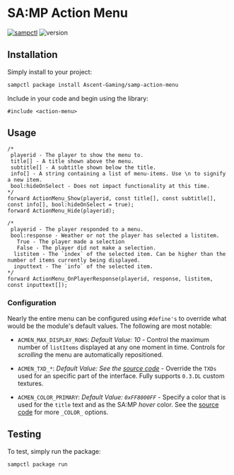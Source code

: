 # SA:MP Action Menu

[![sampctl](https://img.shields.io/badge/sampctl-action--menu-2f2f2f.svg?style=for-the-badge)](https://github.com/Ascent-Gaming/samp-action-menu) ![version](https://img.shields.io/github/v/release/ascent-gaming/samp-action-menu?sort=semver&style=for-the-badge)

## Installation

Simply install to your project:

```bash
sampctl package install Ascent-Gaming/samp-action-menu
```

Include in your code and begin using the library:

```pawn
#include <action-menu>
```

## Usage

 ```PAWN
/*
  playerid - The player to show the menu to.
  title[] - A title shown above the menu.
  subtitle[] - A subtitle shown below the title.
  info[] - A string containing a list of menu-items. Use \n to signify a new item.
  bool:hideOnSelect - Does not impact functionality at this time.
*/
forward ActionMenu_Show(playerid, const title[], const subtitle[], const info[], bool:hideOnSelect = true);
forward ActionMenu_Hide(playerid);
 ```
 
 ```PAWN
/*
  playerid - The player responded to a menu.
  bool:response - Weather or not the player has selected a listitem.
    True - The player made a selection
    False - The player did not make a selection.
   listitem - The `index` of the selected item. Can be higher than the number of items currently being displayed.
   inputtext - The `info` of the selected item.
*/
forward ActionMenu_OnPlayerResponse(playerid, response, listitem, const inputtext[]);
```

### Configuration

Nearly the entire menu can be configured using `#define's` to override what would be the module's default values. The following are most notable:

* `ACMEN_MAX_DISPLAY_ROWS`: *Default Value: 10* - Control the maximum number of `listItems` displayed at any one moment in time. Controls for *scrolling* the menu are automatically repositioned.

* `ACMEN_TXD_*`: *Default Value: See the [source code](https://github.com/Ascent-Gaming/samp-action-menu/blob/master/action-menu.inc#L42)* - Override the `TXDs` used for an specific part of the interface. Fully supports `0.3.DL` custom textures.

* `ACMEN_COLOR_PRIMARY`: *Default Value: `0xFF8000FF`* - Specify a color that is used for the `title` text and as the SA:MP *hover* color. See the [source code](https://github.com/Ascent-Gaming/samp-action-menu/blob/master/action-menu.inc#L95) for more `_COLOR_` options.

## Testing

<!--
Depending on whether your package is tested via in-game "demo tests" or
y_testing unit-tests, you should indicate to readers what to expect below here.
-->

To test, simply run the package:

```bash
sampctl package run
```
